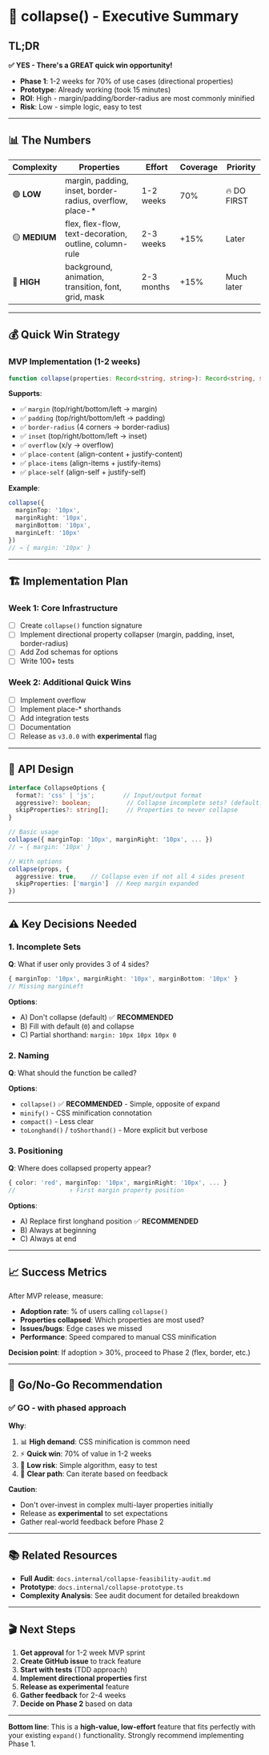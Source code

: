 # 🎯 collapse() - Executive Summary

## TL;DR

**✅ YES - There's a GREAT quick win opportunity!**

- **Phase 1**: 1-2 weeks for 70% of use cases (directional properties)
- **Prototype**: Already working (took 15 minutes)
- **ROI**: High - margin/padding/border-radius are most commonly minified
- **Risk**: Low - simple logic, easy to test

---

## 📊 The Numbers

| Complexity | Properties | Effort | Coverage | Priority |
|------------|-----------|--------|----------|----------|
| 🟢 **LOW** | margin, padding, inset, border-radius, overflow, place-* | 1-2 weeks | 70% | 🔥 DO FIRST |
| 🟡 **MEDIUM** | flex, flex-flow, text-decoration, outline, column-rule | 2-3 weeks | +15% | Later |
| 🔴 **HIGH** | background, animation, transition, font, grid, mask | 2-3 months | +15% | Much later |

---

## 💰 Quick Win Strategy

### MVP Implementation (1-2 weeks)

```typescript
function collapse(properties: Record<string, string>): Record<string, string>
```

**Supports**:
- ✅ `margin` (top/right/bottom/left → margin)
- ✅ `padding` (top/right/bottom/left → padding)  
- ✅ `border-radius` (4 corners → border-radius)
- ✅ `inset` (top/right/bottom/left → inset)
- ✅ `overflow` (x/y → overflow)
- ✅ `place-content` (align-content + justify-content)
- ✅ `place-items` (align-items + justify-items)
- ✅ `place-self` (align-self + justify-self)

**Example**:
```typescript
collapse({
  marginTop: '10px',
  marginRight: '10px', 
  marginBottom: '10px',
  marginLeft: '10px'
})
// → { margin: '10px' }
```

---

## 🏗️ Implementation Plan

### Week 1: Core Infrastructure
- [ ] Create `collapse()` function signature
- [ ] Implement directional property collapser (margin, padding, inset, border-radius)
- [ ] Add Zod schemas for options
- [ ] Write 100+ tests

### Week 2: Additional Quick Wins
- [ ] Implement overflow
- [ ] Implement place-* shorthands
- [ ] Add integration tests
- [ ] Documentation
- [ ] Release as `v3.0.0` with **experimental** flag

---

## 🎨 API Design

```typescript
interface CollapseOptions {
  format?: 'css' | 'js';        // Input/output format
  aggressive?: boolean;          // Collapse incomplete sets? (default: false)
  skipProperties?: string[];     // Properties to never collapse
}

// Basic usage
collapse({ marginTop: '10px', marginRight: '10px', ... })
// → { margin: '10px' }

// With options
collapse(props, { 
  aggressive: true,    // Collapse even if not all 4 sides present
  skipProperties: ['margin']  // Keep margin expanded
})
```

---

## ⚠️ Key Decisions Needed

### 1. Incomplete Sets
**Q**: What if user only provides 3 of 4 sides?
```typescript
{ marginTop: '10px', marginRight: '10px', marginBottom: '10px' }
// Missing marginLeft
```

**Options**:
- A) Don't collapse (default) ✅ **RECOMMENDED**
- B) Fill with default (`0`) and collapse
- C) Partial shorthand: `margin: 10px 10px 10px 0`

### 2. Naming
**Q**: What should the function be called?

**Options**:
- `collapse()` ✅ **RECOMMENDED** - Simple, opposite of expand
- `minify()` - CSS minification connotation
- `compact()` - Less clear
- `toLonghand()` / `toShorthand()` - More explicit but verbose

### 3. Positioning
**Q**: Where does collapsed property appear?

```typescript
{ color: 'red', marginTop: '10px', marginRight: '10px', ... }
//               ↑ First margin property position
```

**Options**:
- A) Replace first longhand position ✅ **RECOMMENDED**
- B) Always at beginning
- C) Always at end

---

## 📈 Success Metrics

After MVP release, measure:
- **Adoption rate**: % of users calling `collapse()`
- **Properties collapsed**: Which properties are most used?
- **Issues/bugs**: Edge cases we missed
- **Performance**: Speed compared to manual CSS minification

**Decision point**: If adoption > 30%, proceed to Phase 2 (flex, border, etc.)

---

## 🚦 Go/No-Go Recommendation

### ✅ **GO** - with phased approach

**Why**:
1. 📊 **High demand**: CSS minification is common need
2. ⚡ **Quick win**: 70% of value in 1-2 weeks
3. 🔬 **Low risk**: Simple algorithm, easy to test
4. 🎯 **Clear path**: Can iterate based on feedback

**Caution**:
- Don't over-invest in complex multi-layer properties initially
- Release as **experimental** to set expectations
- Gather real-world feedback before Phase 2

---

## 📚 Related Resources

- **Full Audit**: `docs.internal/collapse-feasibility-audit.md`
- **Prototype**: `docs.internal/collapse-prototype.ts`
- **Complexity Analysis**: See audit document for detailed breakdown

---

## 🎬 Next Steps

1. **Get approval** for 1-2 week MVP sprint
2. **Create GitHub issue** to track feature
3. **Start with tests** (TDD approach)
4. **Implement directional properties** first
5. **Release as experimental** feature
6. **Gather feedback** for 2-4 weeks
7. **Decide on Phase 2** based on data

---

**Bottom line**: This is a **high-value, low-effort** feature that fits perfectly with your existing `expand()` functionality. Strongly recommend implementing Phase 1.
